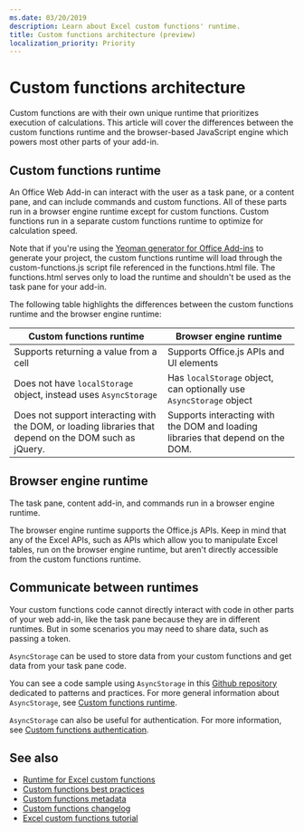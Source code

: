```yaml
---
ms.date: 03/20/2019
description: Learn about Excel custom functions' runtime. 
title: Custom functions architecture (preview)
localization_priority: Priority
---
```

# Custom functions architecture

 Custom functions are with their own unique runtime that prioritizes execution of calculations. This article will cover the differences between the custom functions runtime and the browser-based JavaScript engine which powers most other parts of your add-in.

## Custom functions runtime

An Office Web Add-in can interact with the user as a task pane, or a content pane, and can include commands and custom functions. All of these parts run in a browser engine runtime except for custom functions. Custom functions run in a separate custom functions runtime to optimize for calculation speed.

Note that if you're using the [Yeoman generator for Office Add-ins](https://www.npmjs.com/package/generator-office) to generate your project, the custom functions runtime will load through the custom-functions.js script file referenced in the functions.html file. The functions.html serves only to load the runtime and shouldn't be used as the task pane for your add-in.

The following table highlights the differences between the custom functions runtime and the browser engine runtime:

| Custom functions runtime 	| Browser engine runtime 	|
|------------------------------------------------------------------	|--------------------------------------------------------------------------------------------------------------	|
| Supports returning a value from a cell 	| Supports Office.js APIs and UI elements 	|
| Does not have `localStorage` object, instead uses `AsyncStorage` 	| Has `localStorage` object, can optionally use `AsyncStorage` object 	|
| Does not support interacting with the DOM, or loading libraries that depend on the DOM such as jQuery.	| Supports interacting with the DOM and loading libraries that depend on the DOM. |


## Browser engine runtime

The task pane, content add-in, and commands run in a browser engine runtime.

The browser engine runtime supports the Office.js APIs. Keep in mind that any of the Excel APIs, such as APIs which allow you to manipulate Excel tables, run on the browser engine runtime, but aren't directly accessible from the custom functions runtime.

## Communicate between runtimes

Your custom functions code cannot directly interact with code in other parts of your web add-in, like the task pane because they are in different runtimes. But in some scenarios you may need to share data, such as passing a token.

`AsyncStorage` can be used to store data from your custom functions and get data from your task pane code.

You can see a code sample using `AsyncStorage` in this [Github repository](https://github.com/OfficeDev/PnP-OfficeAddins/tree/master/Excel-custom-functions/AsyncStorage) dedicated to patterns and practices.
For more general information about `AsyncStorage`, see [Custom functions runtime](./custom-functions-runtime.md).

`AsyncStorage` can also be useful for authentication. For more information, see [Custom functions authentication](custom-functions-authentication.md).

## See also

* [Runtime for Excel custom functions](custom-functions-runtime.md)
* [Custom functions best practices](custom-functions-best-practices.md)
* [Custom functions metadata](custom-functions-json.md)
* [Custom functions changelog](custom-functions-changelog.md)
* [Excel custom functions tutorial](../tutorials/excel-tutorial-create-custom-functions.md)
